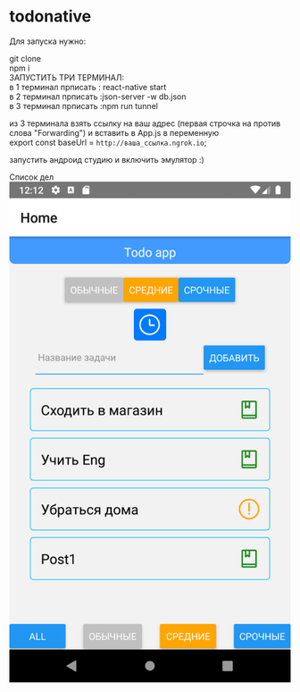 # todonative
Для запуска нужно:

git clone </br>
npm i</br>
ЗАПУСТИТЬ ТРИ ТЕРМИНАЛ:</br>
в 1 терминал прписать : react-native start</br>
в 2 терминал прписать :json-server -w db.json</br>
в 3 терминал прписать :npm run tunnel</br>

из 3 терминала взять ссылку на ваш адрес (первая строчка на против слова "Forwarding") и вставить в App.js  в переменную</br>
export const baseUrl = `http://ваша_ссылка.ngrok.io`;</br>

запустить андроид студию и включить эмулятор :)</br>



Список дел
![alt text](imagesscreen/HomePage.png "Описание будет тут")
